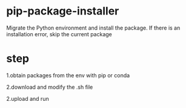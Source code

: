 # pip-package-installer
Migrate the Python environment and install the package. If there is an installation error, skip the current package

# step
1.obtain packages from the env with pip or conda

2.download and modify the .sh file

2.upload and run
